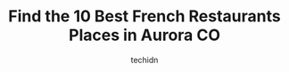 ---
layout: ampstory
image: https://i0.wp.com/www.depkes.org/wp-content/uploads/2023/06/french-restaurants-0-in-aurora-co-1685829557.jpeg?resize=640,853
author: techidn
featured: false
description: Discover the impressive array of French Restaurants options in Aurora CO, where you can find 10 of the largest French Restaurants establishments in the area. From renowned classics to hidden
title: Find the 10 Best French Restaurants Places in Aurora CO
cover:
   title: Find the 10 Best French Restaurants Places in Aurora CO
   subtitle: Rickpate
   background: https://www.depkes.org/wp-content/uploads/2023/06/french-restaurants-0-in-aurora-co-1685829557.jpeg

pages: 
 - layout: thirds
   top: <h1>#1 Pour La France!</h1>
   bottom: "<p>Recommended! Had a long layover and decided to eat at Pour La France for lunch. I was honestly pretty surprised by their price. For an airport price its definitely on th</p>"
   background: https://www.depkes.org/wp-content/uploads/2023/06/french-restaurants-1-in-aurora-co-1685829557.jpeg
   backgroundblur: true
 - layout: thirds
   top: <h1>#2 Bistro Vendôme</h1>
   bottom: "<p>We came here last Sunday for our anniversary and the whole staff signed a card for us. The food was phenomenal. We ordered chicken liver mousse for appetizer and it was s</p>"
   background: https://www.depkes.org/wp-content/uploads/2023/06/french-restaurants-2-in-aurora-co-1685829558.jpeg
   cta:
      link: https://www.depkes.org/blog/find-the-10-best-french-restaurants-places-in-aurora-co/
      text: Find the 10 Best French Restaurants Places in Aurora CO
 - layout: thirds
   top: <h1>#3 Crêpesn Crêpes</h1>
   bottom: "<p>1222 Madison St, Denver, CO 80206, United States</p>"
   background: https://www.depkes.org/wp-content/uploads/2023/06/french-restaurants-3-in-aurora-co-1685829558.jpeg
   cta:
      link: https://www.depkes.org/blog/find-the-10-best-french-restaurants-places-in-aurora-co/
      text: Find the 10 Best French Restaurants Places in Aurora CO
 - layout: thirds
   top: <h1>#4 CoraFayes Cafe</h1>
   bottom: "<p>15395 E Colfax Ave, Aurora, CO 80011, United States</p>"
   background: https://images.unsplash.com/photo-1614648718611-0635f29016cb?ixlib=rb-4.0.3&ixid=MnwxMjA3fDB8MHxwaG90by1wYWdlfHx8fGVufDB8fHx8&auto=format&fit=crop&w=640&h=853&q=80
   cta:
      link: https://www.depkes.org/blog/find-the-10-best-french-restaurants-places-in-aurora-co/
      text: Find the 10 Best French Restaurants Places in Aurora CO
 - layout: thirds
   top: <h1>#5 Cafe Paprika</h1>
   bottom: "<p>13160 E Mississippi Ave, Aurora, CO 80012, United States</p>"
   background: https://images.unsplash.com/photo-1524169358666-79f22534bc6e?ixlib=rb-4.0.3&ixid=MnwxMjA3fDB8MHxwaG90by1wYWdlfHx8fGVufDB8fHx8&auto=format&fit=crop&w=640&h=853&q=80
   cta:
      link: https://www.depkes.org/blog/find-the-10-best-french-restaurants-places-in-aurora-co/
      text: Find the 10 Best French Restaurants Places in Aurora CO
 - layout: thirds
   top: <h1>#6 La Merise French Bistro</h1>
   bottom: "<p>2700 E 3rd Ave North, Denver, CO 80206, United States</p>"
   background: https://images.unsplash.com/photo-1509114397022-ed747cca3f65?ixlib=rb-4.0.3&ixid=MnwxMjA3fDB8MHxwaG90by1wYWdlfHx8fGVufDB8fHx8&auto=format&fit=crop&w=640&h=853&q=80
   cta:
      link: https://www.depkes.org/blog/find-the-10-best-french-restaurants-places-in-aurora-co/
      text: Find the 10 Best French Restaurants Places in Aurora CO
 - layout: thirds
   top: <h1>#7 Le French Denver</h1>
   bottom: "<p>4901 S Newport St, Denver, CO 80237, United States</p>"
   background: https://images.unsplash.com/photo-1608501821300-4f99e58bba77?ixlib=rb-4.0.3&ixid=MnwxMjA3fDB8MHxwaG90by1wYWdlfHx8fGVufDB8fHx8&auto=format&fit=crop&w=640&h=853&q=80
   cta:
      link: https://www.depkes.org/blog/find-the-10-best-french-restaurants-places-in-aurora-co/
      text: Find the 10 Best French Restaurants Places in Aurora CO
 - layout: thirds
   middle: Continue reading...
   background: https://images.unsplash.com/photo-1510906594845-bc082582c8cc?ixlib=rb-4.0.3&ixid=MnwxMjA3fDB8MHxwaG90by1wYWdlfHx8fGVufDB8fHx8&auto=format&fit=crop&w=640&h=853&q=80
   cta:
      link: https://www.depkes.org/blog/find-the-10-best-french-restaurants-places-in-aurora-co/
      text: Find the 10 Best French Restaurants Places in Aurora CO
      
---